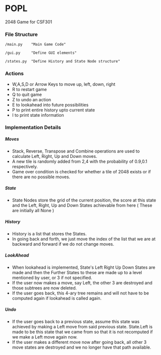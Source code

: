 # POPL
2048 Game for CSF301 

### File Structure

    /main.py    "Main Game Code"
    
    /gui.py     "Define GUI elements"

    /states.py  "Define History and State Node structure"

### Actions

- W,A,S,D or Arrow Keys to move up, left, down, right
- R to restart game
- Q to quit game
- Z to undo an action
- E to lookahead into future possibilities
- P to print entire history upto current state
- I to print state information

### Implementation Details

##### Moves
- Stack, Reverse, Transpose and Combine operations are used to calculate Left, Right, Up and Down moves.
- A new tile is randomly added from 2,4 with the probability of 0.9,0.1 respectively.
- Game over condition is checked for whether a tile of 2048 exists or if there are no possible moves.

##### State
- State Nodes store the grid of the current position, the score at this state and the Left, Right, Up and Down States achievable from here ( These are initially all None )

##### History
- History is a list that stores the States.
- In going back and forth, we just move the index of the list that we are at backward and forward if we do not change moves.

##### LookAhead
- When lookahead is implemented, State's Left Right Up Down States are made and then the Further States to these are made up to a level mentioned by user, or 3 if not specified.
- If the user now makes a move, say Left, the other 3 are destroyed and those subtrees are now deleted.
- If the user goes back, this 4-ary tree remains and will not have to be computed again if lookahead is called again.

##### Undo
- If the user goes back to a previous state, assume this state was achieved by making a Left move from said previous state. State.Left is made to be this state that we came from so that it is not recomputed if we make a Left move again now.
- If the user makes a different move now after going back, all other 3 move states are destroyed and we no longer have that path available.

